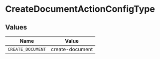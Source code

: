 # CreateDocumentActionConfigType


## Values

| Name              | Value             |
| ----------------- | ----------------- |
| `CREATE_DOCUMENT` | create-document   |